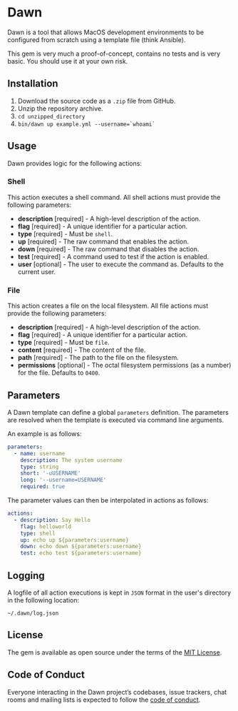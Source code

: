 # Dawn

Dawn is a tool that allows MacOS development environments to be configured from scratch using a template file (think Ansible).

This gem is very much a proof-of-concept, contains no tests and is very basic. You should use it at your own risk.

## Installation

1. Download the source code as a `.zip` file from GitHub.
2. Unzip the repository archive.
3. `cd unzipped_directory`
4. ```bin/dawn up example.yml --username=`whoami` ```

## Usage

Dawn provides logic for the following actions:

### Shell

This action executes a shell command. All shell actions must provide the following parameters:

- **description** [required] - A high-level description of the action.
- **flag** [required] - A unique identifier for a particular action.
- **type** [required] - Must be `shell`.
- **up** [required] - The raw command that enables the action.
- **down** [required] - The raw command that disables the action.
- **test** [required] - A command used to test if the action is enabled.
- **user** [optional] - The user to execute the command as. Defaults to the current user.

### File

This action creates a file on the local filesystem. All file actions must provide the following parameters:

- **description** [required] - A high-level description of the action.
- **flag** [required] - A unique identifier for a particular action.
- **type** [required] - Must be `file`.
- **content** [required] - The content of the file.
- **path**  [required] - The path to the file on the filesystem.
- **permissions** [optional] - The octal filesystem permissions (as a number) for the file. Defaults to `0400`.

## Parameters

A Dawn template can define a global `parameters` definition. The parameters are resolved when the template is executed via command line arguments.

An example is as follows:

```yaml
parameters:
  - name: username
    description: The system username
    type: string
    short: '-uUSERNAME'
    long: '--username=USERNAME'
    required: true
```

The parameter values can then be interpolated in actions as follows:

```yaml
actions:
  - description: Say Hello
    flag: helloworld
    type: shell
    up: echo up ${parameters:username}
    down: echo down ${parameters:username}
    test: echo test ${parameters:username}
```

## Logging

A logfile of all action executions is kept in `JSON` format in the user's directory in the following location:

```
~/.dawn/log.json
```

## License

The gem is available as open source under the terms of the [MIT License](https://opensource.org/licenses/MIT).

## Code of Conduct

Everyone interacting in the Dawn project’s codebases, issue trackers, chat rooms and mailing lists is expected to follow the [code of conduct](https://github.com/[USERNAME]/dawn/blob/master/CODE_OF_CONDUCT.md).
